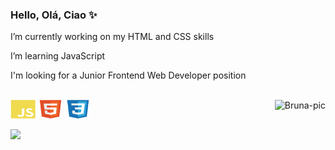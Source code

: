### Hello, Olá, Ciao ✨

 I’m currently working on my HTML and CSS skills <br>
 
 I’m learning JavaScript  <br>
 
 I'm looking for a Junior Frontend Web Developer position <br> 
 
 <div style="display: inline_block"><br>
  <img align="center" alt="Js" height="30" width="40" src="https://raw.githubusercontent.com/devicons/devicon/master/icons/javascript/javascript-plain.svg">
  <img align="center" alt="HTML" height="30" width="40" src="https://raw.githubusercontent.com/devicons/devicon/master/icons/html5/html5-original.svg">
  <img align="center" alt="CSS" height="30" width="40" src="https://raw.githubusercontent.com/devicons/devicon/master/icons/css3/css3-original.svg">
  <img align="right" alt="Bruna-pic" height="100" width100;" src="https://media.discordapp.net/attachments/801258636029984802/935946200891400212/Webp.net-gifmaker.gif?width=565&height=565">
</div>
</div><br> 

<div> 
  <a href= "https://www.linkedin.com/in/bruna-campos2022/"> <img src = "https://img.shields.io/badge/LinkedIn-0077B5?style=for-the-badge&logo=linkedin&logoColor=white"</a>
  <a href= "mailto:bruncamposuk@gmail.com"></a>
</div> 
